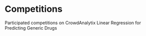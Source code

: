 # Competitions
Participated competitions on CrowdAnalytix
Linear Regression for Predicting Generic Drugs 

